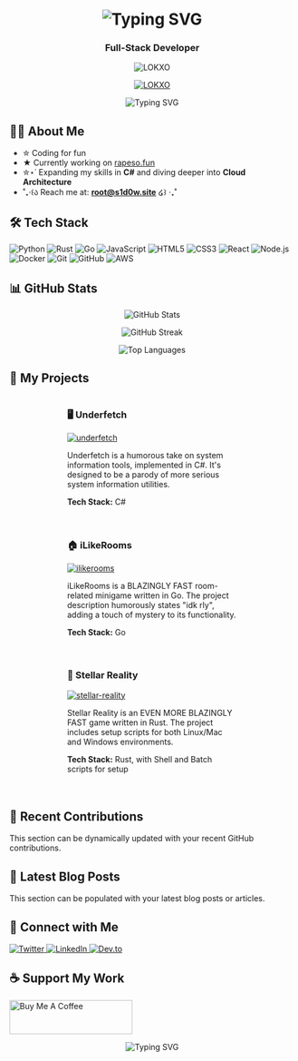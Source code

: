 <div align="center">

  <h1><img src="https://readme-typing-svg.herokuapp.com?font=Fira+Code&size=30&duration=3000&pause=1000&color=58A6FF&center=true&vCenter=true&width=435&lines=Hello%2C+I'm+lokxo!+%F0%9F%91%A8%E2%80%8D%F0%9F%92%BB;Welcome+to+my+profile!" alt="Typing SVG" /></h1>

  <h3>Full-Stack Developer</h3>

  <p>
    <img src="https://komarev.com/ghpvc/?username=LOKXO&label=Profile%20views&color=0e75b6&style=flat" alt="LOKXO" />
  </p>

  <p>
    <a href="https://github.com/ryo-ma/github-profile-trophy">
      <img src="https://github-profile-trophy.vercel.app/?username=LOKXO&theme=darkhub&column=7&margin-w=15&margin-h=15" alt="LOKXO" />
    </a>
  </p>

  <p>
    <img src="https://readme-typing-svg.herokuapp.com?font=Fira+Code&pause=1000&color=58A6FF&center=true&vCenter=true&width=435&lines=Python+%7C+Rust+%7C+Go+%7C+JavaScript;React+%7C+Node.js+%7C+RESTful+APIs;SQL+%26+NoSQL+%7C+Docker+%7C+Git;Always+learning%2C+always+coding!" alt="Typing SVG" />
  </p>

</div>

<div>

  <h2>🧑‍💻 About Me</h2>

  - ✮ Coding for fun
  - ★ Currently working on [rapeso.fun](https://rapeso.fun)
  - ✮⋆˙ Expanding my skills in **C#** and diving deeper into **Cloud Architecture**
  - ˚₊‧꒰ა Reach me at: **root@s1d0w.site**  ໒꒱ ‧₊˚

  <h2>🛠️ Tech Stack</h2>

  <p>
    <img src="https://img.shields.io/badge/Python-3776AB?style=for-the-badge&logo=python&logoColor=white" alt="Python" />
    <img src="https://img.shields.io/badge/Rust-000000?style=for-the-badge&logo=rust&logoColor=white" alt="Rust" />
    <img src="https://img.shields.io/badge/Go-00ADD8?style=for-the-badge&logo=go&logoColor=white" alt="Go" />
    <img src="https://img.shields.io/badge/JavaScript-F7DF1E?style=for-the-badge&logo=javascript&logoColor=black" alt="JavaScript" />
    <img src="https://img.shields.io/badge/HTML5-E34F26?style=for-the-badge&logo=html5&logoColor=white" alt="HTML5" />
    <img src="https://img.shields.io/badge/CSS3-1572B6?style=for-the-badge&logo=css3&logoColor=white" alt="CSS3" />
    <img src="https://img.shields.io/badge/React-20232A?style=for-the-badge&logo=react&logoColor=61DAFB" alt="React" />
    <img src="https://img.shields.io/badge/Node.js-43853D?style=for-the-badge&logo=node.js&logoColor=white" alt="Node.js" />
    <img src="https://img.shields.io/badge/Docker-2CA5E0?style=for-the-badge&logo=docker&logoColor=white" alt="Docker" />
    <img src="https://img.shields.io/badge/Git-F05032?style=for-the-badge&logo=git&logoColor=white" alt="Git" />
    <img src="https://img.shields.io/badge/GitHub-100000?style=for-the-badge&logo=github&logoColor=white" alt="GitHub" />
    <img src="https://img.shields.io/badge/Amazon_AWS-232F3E?style=for-the-badge&logo=amazon-aws&logoColor=white" alt="AWS" />
  </p>

  <h2>📊 GitHub Stats</h2>

  <p align="center">
    <img src="https://github-readme-stats.vercel.app/api?username=LOKXO&show_icons=true&theme=github_dark" alt="GitHub Stats" />
  </p>

  <p align="center">
    <img src="https://github-readme-streak-stats.herokuapp.com/?user=LOKXO&theme=github-dark-blue" alt="GitHub Streak" />
  </p>

  <p align="center">
    <img src="https://github-readme-stats.vercel.app/api/top-langs/?username=LOKXO&layout=compact&theme=github_dark" alt="Top Languages" />
  </p>

 <h2>🚀 My Projects</h2>

<div style="display: flex; flex-wrap: wrap; justify-content: space-around;">

  <div style="width: 45%; min-width: 300px; margin-bottom: 20px;">
    <h3>🖥️ Underfetch</h3>
    <a href="https://github.com/LOKXO/underfetch">
      <img src="https://github-readme-stats.vercel.app/api/pin/?username=LOKXO&repo=underfetch&theme=github_dark" alt="underfetch" />
    </a>
    <p>Underfetch is a humorous take on system information tools, implemented in C#. It's designed to be a parody of more serious system information utilities.</p>
    <p><strong>Tech Stack:</strong> C#</p>
  </div>

  <div style="width: 45%; min-width: 300px; margin-bottom: 20px;">
    <h3>🏠 iLikeRooms</h3>
    <a href="https://github.com/LOKXO/ilikerooms-minigame">
      <img src="https://github-readme-stats.vercel.app/api/pin/?username=LOKXO&repo=ilikerooms-minigame&theme=github_dark" alt="ilikerooms" />
    </a>
    <p>iLikeRooms is a BLAZINGLY FAST room-related minigame written in Go. The project description humorously states "idk rly", adding a touch of mystery to its functionality.</p>
    <p><strong>Tech Stack:</strong> Go</p>
  </div>

  <div style="width: 45%; min-width: 300px; margin-bottom: 20px;">
    <h3>🌌 Stellar Reality</h3>
    <a href="https://github.com/LOKXO/stellar-reality">
      <img src="https://github-readme-stats.vercel.app/api/pin/?username=LOKXO&repo=stellar-reality&theme=github_dark" alt="stellar-reality" />
    </a>
    <p>Stellar Reality is an EVEN MORE BLAZINGLY FAST game written in Rust. The project includes setup scripts for both Linux/Mac and Windows environments.</p>
    <p><strong>Tech Stack:</strong> Rust, with Shell and Batch scripts for setup</p>
  </div>

</div>

  <h2>🚀 Recent Contributions</h2>

  <!-- You can use a GitHub Action to automatically update this section -->
  <p>This section can be dynamically updated with your recent GitHub contributions.</p>

  <h2>📘 Latest Blog Posts</h2>

  <!-- You can use a service like dev.to or Medium and integrate their RSS feeds -->
  <p>This section can be populated with your latest blog posts or articles.</p>

  <h2>🤝 Connect with Me</h2>

  <p>
    <a href="https://twitter.com/lokxo" target="_blank">
      <img src="https://img.shields.io/badge/Twitter-1DA1F2?style=for-the-badge&logo=twitter&logoColor=white" alt="Twitter" />
    </a>
    <a href="https://linkedin.com/in/lokxo" target="_blank">
      <img src="https://img.shields.io/badge/LinkedIn-0077B5?style=for-the-badge&logo=linkedin&logoColor=white" alt="LinkedIn" />
    </a>
    <a href="https://dev.to/lokxo" target="_blank">
      <img src="https://img.shields.io/badge/dev.to-0A0A0A?style=for-the-badge&logo=dev.to&logoColor=white" alt="Dev.to" />
    </a>
  </p>

  <h2>☕ Support My Work</h2>

  <p>
    <a href="https://www.buymeacoffee.com/lokxo" target="_blank">
      <img src="https://cdn.buymeacoffee.com/buttons/v2/default-yellow.png" alt="Buy Me A Coffee" height="60px" width="217px" />
    </a>
  </p>

</div>

<div align="center">
  <img src="https://readme-typing-svg.herokuapp.com?font=Fira+Code&pause=1000&color=58A6FF&center=true&vCenter=true&width=435&lines=Thanks+for+visiting!+%F0%9F%91%8B;Let's+connect+and+code+together!" alt="Typing SVG" />
</div>
